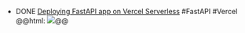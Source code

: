 - DONE [Deploying FastAPI app on Vercel Serverless](https://dev.to/abdadeel/deploying-fastapi-app-on-vercel-serverless-18b1) #FastAPI #Vercel
  @@html: <img src="https://media.dev.to/cdn-cgi/image/width=1000,height=420,fit=cover,gravity=auto,format=auto/https%3A%2F%2Fdev-to-uploads.s3.amazonaws.com%2Fuploads%2Farticles%2Fsoua9qgyr0aox5sn22do.png" class="article-cover" />@@